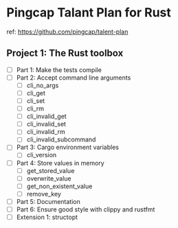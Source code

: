 # Pingcap Talant Plan for Rust

ref: https://github.com/pingcap/talent-plan

## Project 1: The Rust toolbox

- [ ] Part 1: Make the tests compile
- [ ] Part 2: Accept command line arguments
    - [ ] cli_no_args
    - [ ] cli_get
    - [ ] cli_set
    - [ ] cli_rm
    - [ ] cli_invalid_get
    - [ ] cli_invalid_set
    - [ ] cli_invalid_rm
    - [ ] cli_invalid_subcommand
- [ ] Part 3: Cargo environment variables
    - [ ] cli_version
- [ ] Part 4: Store values in memory
    - [ ] get_stored_value
    - [ ] overwrite_value
    - [ ] get_non_existent_value
    - [ ] remove_key

- [ ] Part 5: Documentation
- [ ] Part 6: Ensure good style with clippy and rustfmt
- [ ] Extension 1: structopt

